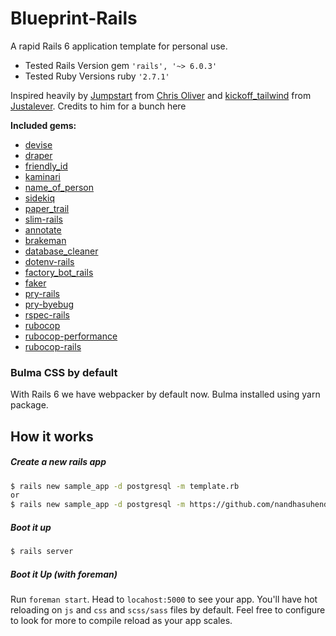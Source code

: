# Blueprint-Rails
A rapid Rails 6 application template for personal use.
- Tested Rails Version gem `'rails', '~> 6.0.3'`
- Tested Ruby Versions ruby `'2.7.1'`

Inspired heavily by [Jumpstart](https://github.com/excid3/jumpstart) from [Chris Oliver](https://twitter.com/excid3/) and [kickoff_tailwind](https://github.com/justalever/kickoff_tailwind) from [Justalever](https://twitter.com/justalever). Credits to him for a bunch here

**Included gems:**
  - [devise](https://github.com/heartcombo/devise)
  - [draper](https://github.com/drapergem/draper)
  - [friendly_id](https://github.com/norman/friendly_id)
  - [kaminari](https://github.com/kaminari/kaminari)
  - [name_of_person](https://github.com/basecamp/name_of_person)
  - [sidekiq](https://github.com/mperham/sidekiq)
  - [paper_trail](https://github.com/paper-trail-gem/paper_trail)
  - [slim-rails](https://github.com/slim-template/slim-rails)
  - [annotate](https://github.com/ctran/annotate_models)
  - [brakeman](https://github.com/presidentbeef/brakeman)
  - [database_cleaner](https://github.com/DatabaseCleaner/database_cleaner)
  - [dotenv-rails](https://github.com/bkeepers/dotenv/)
  - [factory_bot_rails](https://github.com/thoughtbot/factory_bot_rails)
  - [faker](https://github.com/faker-ruby/faker)
  - [pry-rails](https://github.com/rweng/pry-rails/)
  - [pry-byebug](https://github.com/deivid-rodriguez/pry-byebug)
  - [rspec-rails](https://github.com/rspec/rspec-rails)
  - [rubocop](https://github.com/rubocop-hq/rubocop)
  - [rubocop-performance](https://github.com/rubocop-hq/rubocop-performance)
  - [rubocop-rails](https://github.com/rubocop-hq/rubocop-rails)

### Bulma CSS by default
With Rails 6 we have webpacker by default now. Bulma installed using yarn package.

## How it works
##### Create a new rails app
```bash
$ rails new sample_app -d postgresql -m template.rb
or
$ rails new sample_app -d postgresql -m https://github.com/nandhasuhendra/Blueprint-Rails/template.rb (On progress)
```

##### Boot it up
```bash
$ rails server
```

##### Boot it Up (with foreman)
Run `foreman start`. Head to `locahost:5000` to see your app. You'll have hot reloading on `js` and `css` and `scss/sass` files by default. Feel free to configure to look for more to compile reload as your app scales.
